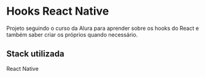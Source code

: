 # Hooks React Native

Projeto seguindo o curso da Alura para aprender sobre os hooks do React e também saber criar os próprios quando necessário.

## Stack utilizada

React Native
